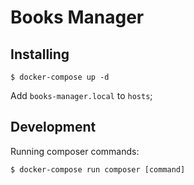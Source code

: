 # Books Manager

## Installing

```
$ docker-compose up -d
```

Add `books-manager.local` to `hosts`;

## Development

Running composer commands:
```
$ docker-compose run composer [command]
```

